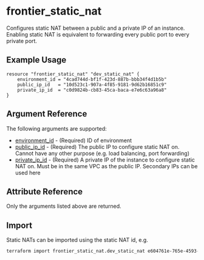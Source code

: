 # frontier_static_nat

Configures static NAT between a public and a private IP of an instance. Enabling static NAT is equivalent to forwarding every public port to every private port.

## Example Usage

```hcl
resource "frontier_static_nat" "dev_static_nat" {
    environment_id = "4cad744d-bf1f-423d-887b-bbb34f4d1b5b"
    public_ip_id   = "10d523c1-907a-4f85-9181-9d62b16851c9"
    private_ip_id  = "c0d9824b-cb83-45ca-baca-e7e6c63a96a8"
}
```

## Argument Reference

The following arguments are supported:

- [environment_id](#environment_id) - (Required) ID of environment
- [public_ip_id](#public_ip_id) - (Required) The public IP to configure static NAT on. Cannot have any other purpose (e.g. load balancing, port forwarding)
- [private_ip_id](#private_ip_id) - (Required) A private IP of the instance to configure static NAT on. Must be in the same VPC as the public IP. Secondary IPs can be used here

## Attribute Reference

Only the arguments listed above are returned.

## Import

Static NATs can be imported using the static NAT id, e.g.

```bash
terraform import frontier_static_nat.dev_static_nat e604761e-765e-4593-96a5-8c99e8d55bae
```
